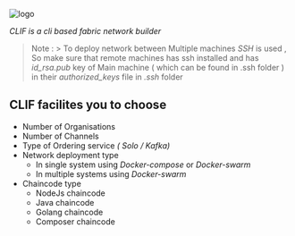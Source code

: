 ![logo](https://github.com/jaswanth-gorripati/CLIF-Builder/blob/hanb-v1.1/logo/logo.jpeg)

*CLIF is a cli based fabric network builder*

> Note :
    > To deploy network between Multiple machines *SSH* is used , So make sure that remote machines has ssh installed and has *_id_rsa.pub_*  key of Main machine ( which can be found in .ssh folder ) in their *_authorized_keys_* file in *.ssh* folder

## CLIF facilites you to choose 

+ Number of Organisations 
+ Number of Channels
+ Type of Ordering service _( Solo / Kafka)_
+ Network deployment type
    + In single system using _Docker-compose_ or _Docker-swarm_
    + In multiple systems using _Docker-swarm_
+ Chaincode type
    + NodeJs chaincode
    + Java chaincode
    + Golang chaincode
    + Composer chaincode


